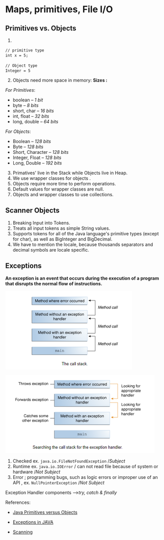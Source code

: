 # Maps, primitives, File I/O

## Primitives vs. Objects

1. 
```
// primitive type
int x = 5;

// Object type
Integer = 5
```
2. Objects need more space in memory:
**Sizes :**

*For Primitives*:

* boolean – *1 bit*
* byte – *8 bits*
* short, char – *16 bits*
* int, float – *32 bits*
* long, double – *64 bits*

*For Objects*:

* Boolean – *128 bits*
* Byte – *128 bits*
* Short, Character – *128 bits*
* Integer, Float – *128 bits*
* Long, Double – *192 bits*

3. Primatives' live in the Stack while Objects live in Heap.
4. We use wrapper classes for objects .
5. Objects require more time to perform operations.
6. Default values for wrapper classes are null.
7. Objects and wrapper classes to use collections.


## Scanner Objects

1. Breaking Input into Tokens.
2. Treats all input tokens as simple String values.
3. Supports tokens for all of the Java language's primitive types (except for char), as well as BigInteger and BigDecimal.
4. We have to mention the locale, because thousands separators and decimal symbols are locale specific.

## Exceptions 

**An exception is an event that occurs during the execution of a program that disrupts the normal flow of instructions.**

![call stack](../img/401-3-a.png)

![searching for exception](../img/401-3-b.png)

1. Checked ex. `java.io.FileNotFoundException` /*Subject*
2. Runtime ex. `java.io.IOError` / can not read file because of system or hardware /*Not Subject*
3. Error ; programming bugs, such as logic errors or improper use of an API , ex. `NullPointerException` /*Not Subject*

Exception Handler components -->*try, catch & finally*



References:

* [Java Primitives versus Objects](https://www.baeldung.com/java-primitives-vs-objects)

* [Exceptions in JAVA](https://docs.oracle.com/javase/tutorial/essential/exceptions/index.html)

* [Scanning](https://docs.oracle.com/javase/tutorial/essential/io/scanning.html)